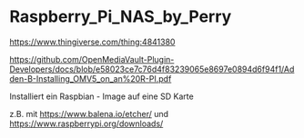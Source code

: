 # Raspberry_Pi_NAS_by_Perry

https://www.thingiverse.com/thing:4841380

https://github.com/OpenMediaVault-Plugin-Developers/docs/blob/e58023ce7c76d4f83239065e8697e0894d6f94f1/Adden-B-Installing_OMV5_on_an%20R-PI.pdf



Installiert ein Raspbian - Image auf eine SD Karte

z.B. mit https://www.balena.io/etcher/ und https://www.raspberrypi.org/downloads/

